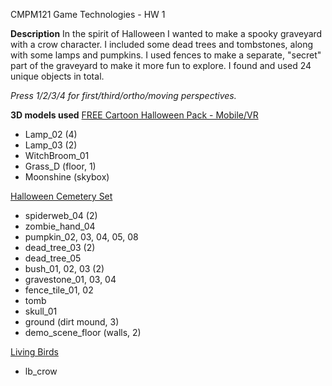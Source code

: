 CMPM121 Game Technologies - HW 1

**Description**
In the spirit of Halloween I wanted to make a spooky graveyard with a crow character. I included some dead trees and tombstones, along with some lamps and pumpkins. I used fences to make a separate, "secret" part of the graveyard to make it more fun to explore. I found and used 24 unique objects in total.

*Press 1/2/3/4 for first/third/ortho/moving perspectives.*

**3D models used**
[FREE Cartoon Halloween Pack - Mobile/VR](https://assetstore.unity.com/packages/3d/environments/fantasy/free-cartoon-halloween-pack-mobile-vr-45896)

- Lamp_02 (4)
- Lamp_03 (2)
- WitchBroom_01
- Grass_D (floor, 1)
- Moonshine (skybox)

[Halloween Cemetery Set](https://assetstore.unity.com/packages/3d/environments/fantasy/halloween-cemetery-set-19125)

- spiderweb_04 (2)
- zombie_hand_04
- pumpkin_02, 03, 04, 05, 08
- dead_tree_03 (2)
- dead_tree_05
- bush_01, 02, 03 (2)
- gravestone_01, 03, 04
- fence_tile_01, 02
- tomb
- skull_01
- ground (dirt mound, 3)
- demo_scene_floor (walls, 2)

[Living Birds](https://assetstore.unity.com/packages/3d/characters/animals/birds/living-birds-15649)

- lb_crow
